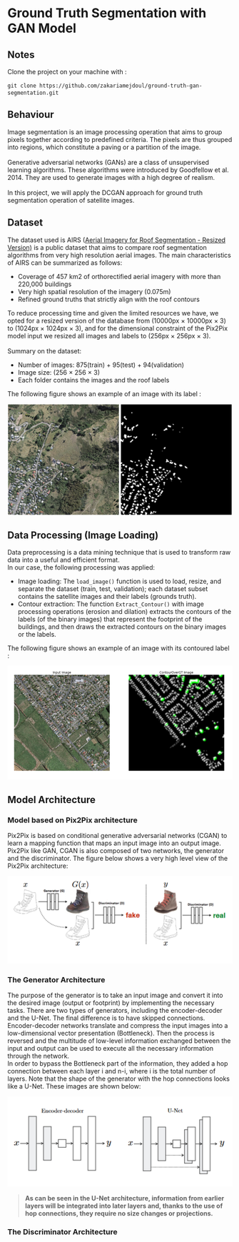 # Ground Truth Segmentation with GAN Model

## Notes
Clone the project on your machine with :

```
git clone https://github.com/zakariamejdoul/ground-truth-gan-segmentation.git
```

## Behaviour

Image segmentation is an image processing operation that aims to group pixels together according to predefined criteria. The pixels are thus grouped into regions, which constitute a paving or a partition of the image.<br><br>
Generative adversarial networks (GANs) are a class of unsupervised learning algorithms. These algorithms were introduced by Goodfellow et al. 2014. They are used to generate images with a high degree of realism.
<br><br>In this project, we will apply the DCGAN approach for ground truth segmentation operation of satellite images.

## Dataset

The dataset used is AIRS ([Aerial Imagery for Roof Segmentation - Resized Version)](https://www.kaggle.com/atilol/resized-aerialimageryforroofsegmentation) is a public dataset that aims to compare roof segmentation algorithms from very high resolution aerial images. 
The main characteristics of AIRS can be summarized as follows:
* Coverage of 457 km2 of orthorectified aerial imagery with more than 220,000 buildings
* Very high spatial resolution of the imagery (0.075m)
* Refined ground truths that strictly align with the roof contours

To reduce processing time and given the limited resources we have, we opted for a resized version of the database from (10000px × 10000px × 3) to (1024px × 1024px × 3), and for the dimensional constraint of the Pix2Pix model input we resized all images and labels to (256px × 256px × 3). 
<br><br>Summary on the dataset: 
* Number of images: 875(train) + 95(test) + 94(validation)
* Image size: (256 × 256 × 3)
* Each folder contains the images and the roof labels

The following figure shows an example of an image with its label :

![alt image](static/image_label.PNG)

## Data Processing (Image Loading)

Data preprocessing is a data mining technique that is used to transform raw data into a useful and efficient format.
<br>In our case, the following processing was applied:
* Image loading: The `load_image()` function is used to load, resize, and separate the dataset (train, test, validation); each dataset subset contains the satellite images and their labels (grounds truth).
* Contour extraction: The function `Extract_Contour()` with image processing operations (erosion and dilation) extracts the contours of the labels (of the binary images) that represent the footprint of the buildings, and then draws the extracted contours on the binary images or the labels.

The following figure shows an example of an image with its contoured label :

![alt image](static/image_label_contour.png)

## Model Architecture

### Model based on Pix2Pix architecture

Pix2Pix is based on conditional generative adversarial networks (CGAN) to learn a mapping function that maps an input image into an output image. <br>Pix2Pix like GAN, CGAN is also composed of two networks, the generator and the discriminator. The figure below shows a very high level view of the Pix2Pix architecture:

![alt image](static/pix2pix.png)

### The Generator Architecture

The purpose of the generator is to take an input image and convert it into the desired image (output or footprint) by implementing the necessary tasks. There are two types of generators, including the encoder-decoder and the U-Net. The final difference is to have skipped connections.
<br>Encoder-decoder networks translate and compress the input images into a low-dimensional vector presentation (Bottleneck). Then the process is reversed and the multitude of low-level information exchanged between the input and output can be used to execute all the necessary information through the network.<br>In order to bypass the Bottleneck part of the information, they added a hop connection between each layer i and n-i, where i is the total number of layers. Note that the shape of the generator with the hop connections looks like a U-Net. These images are shown below:

![alt image](static/encoder_decoder.png)

>**As can be seen in the U-Net architecture, information from earlier layers will be integrated into later layers and, thanks to the use of hop connections, they require no size changes or projections.**

### The Discriminator Architecture






